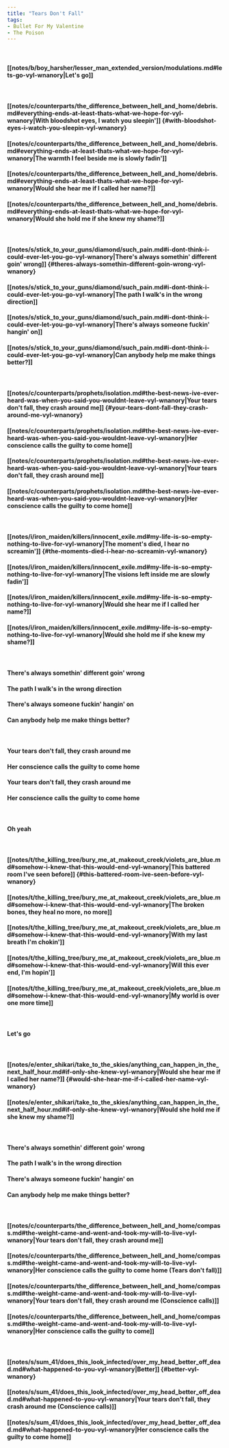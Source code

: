 ```yaml
---
title: "Tears Don't Fall"
tags:
- Bullet For My Valentine
- The Poison
---
```

&nbsp;
#### [[notes/b/boy_harsher/lesser_man_extended_version/modulations.md#lets-go-vyl-wnanory|Let's go]]
&nbsp;
#### [[notes/c/counterparts/the_difference_between_hell_and_home/debris.md#everything-ends-at-least-thats-what-we-hope-for-vyl-wnanory|With bloodshot eyes, I watch you sleepin']] {#with-bloodshot-eyes-i-watch-you-sleepin-vyl-wnanory}
#### [[notes/c/counterparts/the_difference_between_hell_and_home/debris.md#everything-ends-at-least-thats-what-we-hope-for-vyl-wnanory|The warmth I feel beside me is slowly fadin']]
#### [[notes/c/counterparts/the_difference_between_hell_and_home/debris.md#everything-ends-at-least-thats-what-we-hope-for-vyl-wnanory|Would she hear me if I called her name?]]
#### [[notes/c/counterparts/the_difference_between_hell_and_home/debris.md#everything-ends-at-least-thats-what-we-hope-for-vyl-wnanory|Would she hold me if she knew my shame?]]
&nbsp;
#### [[notes/s/stick_to_your_guns/diamond/such_pain.md#i-dont-think-i-could-ever-let-you-go-vyl-wnanory|There's always somethin' different goin' wrong]] {#theres-always-somethin-different-goin-wrong-vyl-wnanory}
#### [[notes/s/stick_to_your_guns/diamond/such_pain.md#i-dont-think-i-could-ever-let-you-go-vyl-wnanory|The path I walk's in the wrong direction]]
#### [[notes/s/stick_to_your_guns/diamond/such_pain.md#i-dont-think-i-could-ever-let-you-go-vyl-wnanory|There's always someone fuckin' hangin' on]]
#### [[notes/s/stick_to_your_guns/diamond/such_pain.md#i-dont-think-i-could-ever-let-you-go-vyl-wnanory|Can anybody help me make things better?]]
&nbsp;
#### [[notes/c/counterparts/prophets/isolation.md#the-best-news-ive-ever-heard-was-when-you-said-you-wouldnt-leave-vyl-wnanory|Your tears don't fall, they crash around me]] {#your-tears-dont-fall-they-crash-around-me-vyl-wnanory}
#### [[notes/c/counterparts/prophets/isolation.md#the-best-news-ive-ever-heard-was-when-you-said-you-wouldnt-leave-vyl-wnanory|Her conscience calls the guilty to come home]]
#### [[notes/c/counterparts/prophets/isolation.md#the-best-news-ive-ever-heard-was-when-you-said-you-wouldnt-leave-vyl-wnanory|Your tears don't fall, they crash around me]]
#### [[notes/c/counterparts/prophets/isolation.md#the-best-news-ive-ever-heard-was-when-you-said-you-wouldnt-leave-vyl-wnanory|Her conscience calls the guilty to come home]]
&nbsp;
#### [[notes/i/iron_maiden/killers/innocent_exile.md#my-life-is-so-empty-nothing-to-live-for-vyl-wnanory|The moment's died, I hear no screamin']] {#the-moments-died-i-hear-no-screamin-vyl-wnanory}
#### [[notes/i/iron_maiden/killers/innocent_exile.md#my-life-is-so-empty-nothing-to-live-for-vyl-wnanory|The visions left inside me are slowly fadin']]
#### [[notes/i/iron_maiden/killers/innocent_exile.md#my-life-is-so-empty-nothing-to-live-for-vyl-wnanory|Would she hear me if I called her name?]]
#### [[notes/i/iron_maiden/killers/innocent_exile.md#my-life-is-so-empty-nothing-to-live-for-vyl-wnanory|Would she hold me if she knew my shame?]]
&nbsp;
#### There's always somethin' different goin' wrong
#### The path I walk's in the wrong direction
#### There's always someone fuckin' hangin' on
#### Can anybody help me make things better?
&nbsp;
#### Your tears don't fall, they crash around me
#### Her conscience calls the guilty to come home
#### Your tears don't fall, they crash around me
#### Her conscience calls the guilty to come home
&nbsp;
#### Oh yeah
&nbsp;
#### [[notes/t/the_killing_tree/bury_me_at_makeout_creek/violets_are_blue.md#somehow-i-knew-that-this-would-end-vyl-wnanory|This battered room I've seen before]] {#this-battered-room-ive-seen-before-vyl-wnanory}
#### [[notes/t/the_killing_tree/bury_me_at_makeout_creek/violets_are_blue.md#somehow-i-knew-that-this-would-end-vyl-wnanory|The broken bones, they heal no more, no more]]
#### [[notes/t/the_killing_tree/bury_me_at_makeout_creek/violets_are_blue.md#somehow-i-knew-that-this-would-end-vyl-wnanory|With my last breath I'm chokin']]
#### [[notes/t/the_killing_tree/bury_me_at_makeout_creek/violets_are_blue.md#somehow-i-knew-that-this-would-end-vyl-wnanory|Will this ever end, I'm hopin']]
#### [[notes/t/the_killing_tree/bury_me_at_makeout_creek/violets_are_blue.md#somehow-i-knew-that-this-would-end-vyl-wnanory|My world is over one more time]]
&nbsp;
#### Let's go
&nbsp;
#### [[notes/e/enter_shikari/take_to_the_skies/anything_can_happen_in_the_next_half_hour.md#if-only-she-knew-vyl-wnanory|Would she hear me if I called her name?]] {#would-she-hear-me-if-i-called-her-name-vyl-wnanory}
#### [[notes/e/enter_shikari/take_to_the_skies/anything_can_happen_in_the_next_half_hour.md#if-only-she-knew-vyl-wnanory|Would she hold me if she knew my shame?]]
&nbsp;
#### There's always somethin' different goin' wrong
#### The path I walk's in the wrong direction
#### There's always someone fuckin' hangin' on
#### Can anybody help me make things better?
&nbsp;
#### [[notes/c/counterparts/the_difference_between_hell_and_home/compass.md#the-weight-came-and-went-and-took-my-will-to-live-vyl-wnanory|Your tears don't fall, they crash around me]]
#### [[notes/c/counterparts/the_difference_between_hell_and_home/compass.md#the-weight-came-and-went-and-took-my-will-to-live-vyl-wnanory|Her conscience calls the guilty to come home (Tears don't fall)]]
#### [[notes/c/counterparts/the_difference_between_hell_and_home/compass.md#the-weight-came-and-went-and-took-my-will-to-live-vyl-wnanory|Your tears don't fall, they crash around me (Conscience calls)]]
#### [[notes/c/counterparts/the_difference_between_hell_and_home/compass.md#the-weight-came-and-went-and-took-my-will-to-live-vyl-wnanory|Her conscience calls the guilty to come]]
&nbsp;
#### [[notes/s/sum_41/does_this_look_infected/over_my_head_better_off_dead.md#what-happened-to-you-vyl-wnanory|Better]] {#better-vyl-wnanory}
#### [[notes/s/sum_41/does_this_look_infected/over_my_head_better_off_dead.md#what-happened-to-you-vyl-wnanory|Your tears don't fall, they crash around me (Conscience calls)]]
#### [[notes/s/sum_41/does_this_look_infected/over_my_head_better_off_dead.md#what-happened-to-you-vyl-wnanory|Her conscience calls the guilty to come home]]
